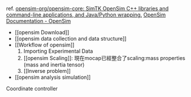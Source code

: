ref.
[opensim-org/opensim-core: SimTK OpenSim C++ libraries and command-line applications, and Java/Python wrapping.](https://github.com/opensim-org/opensim-core?tab=readme-ov-file)
[OpenSim Documentation - OpenSim](https://opensimconfluence.atlassian.net/wiki/spaces/OpenSim/overview)
- [[opensim Download]]
- [[opensim data collection and data structure]]
- [[Workflow of opensim]]
	1. Importing Experimental Data
	2. [[opensim Scaling]]: 現在mocap已經整合了scaling:mass properties (mass and inertia tensor)
	3. [[Inverse problem]]
- [[opensim analysis simulation]]

Coordinate controller